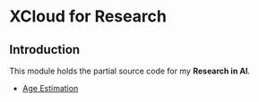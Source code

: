# XCloud for Research

## Introduction
This module holds the partial source code for my **Research in AI**.

* [Age Estimation](./age)
